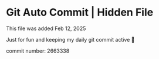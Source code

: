 # Git Auto Commit | Hidden File

This file was added Feb 12, 2025

Just for fun and keeping my daily git commit active 🤪

commit number: 2663338
